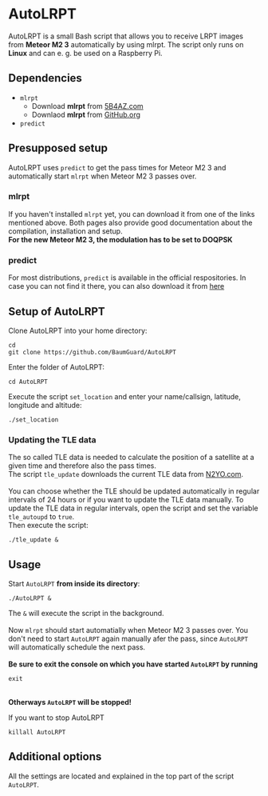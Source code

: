 # AutoLRPT
AutoLRPT is a small Bash script that allows you to receive LRPT images from **Meteor M2 3** automatically by using mlrpt. The script only runs on **Linux** and can e. g. be used on a Raspberry Pi.<br />

## Dependencies
* `mlrpt`
  * Download **mlrpt** from [5B4AZ.com](http://5b4az.org)
  * Downlaod **mlrpt** from [GitHub.org](https://github.com/dvdesolve/mlrpt)
* `predict`

## Presupposed setup
AutoLRPT uses `predict` to get the pass times for Meteor M2 3 and automatically start `mlrpt` when Meteor M2 3 passes over.<br />
### mlrpt<br />
If you haven't installed `mlrpt` yet, you can download it from one of the links mentioned above. Both pages also provide good documentation about the compilation, installation and setup.
<br />
**For the new Meteor M2 3, the modulation has to be set to DOQPSK**
<br />
### predict<br />
For most distributions, `predict` is available in the official respositories. In case you can not find it there, you can also download it from [here](https://www.qsl.net/kd2bd/predict.html)<br />


## Setup of AutoLRPT
Clone AutoLRPT into your home directory:<br />
```
cd
git clone https://github.com/BaumGuard/AutoLRPT
```
Enter the folder of AutoLRPT:
```
cd AutoLRPT
```

Execute the script `set_location` and enter your name/callsign, latitude, longitude and altitude:
```
./set_location
```

### Updating the TLE data
The so called TLE data is needed to calculate the position of a satellite at a given time and therefore also the pass times.<br />
The script `tle_update` downloads the current TLE data from [N2YO.com](https://www.n2yo.com/satellite/?s=57166).<br />
<br />
You can choose whether the TLE should be updated automatically in regular intervals of 24 hours or if you want to update the TLE data manually. To update the TLE data in regular intervals, open the script and set the variable `tle_autoupd` to `true`.<br />
Then execute the script:<br />
```
./tle_update &
```

## Usage
Start `AutoLRPT` **from inside its directory**:<br />
```
./AutoLRPT &
```
The `&` will execute the script in the background.
<br />
<br />
Now `mlrpt` should start automatially when Meteor M2 3 passes over. You don't need to start `AutoLRPT` again manually afer the pass, since `AutoLRPT` will automatically schedule the next pass.<br />
<br />
**Be sure to exit the console on which you have started `AutoLRPT` by running**<br />
```
exit
```
<br />**Otherways `AutoLRPT` will be stopped!**
<br />

If you want to stop AutoLRPT<br />
```
killall AutoLRPT
```


## Additional options

All the settings are located and explained in the top part of the script `AutoLRPT`.
